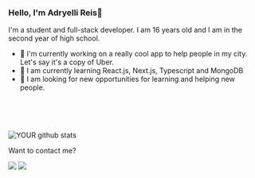 ### Hello, I'm Adryelli Reis👋

I'm a student and full-stack developer. I am 16 years old and I am in the second year of high school. 
</br>
- 🔭 I'm currently working on a really cool app to help people in my city. Let's say it's a copy of Uber.
- 🌱 I am currently learning React.js, Next.js, Typescript and MongoDB
- 🤝 I am looking for new opportunities for learning and helping new people.
</br>
</br>
</br>


![YOUR github stats](https://github-readme-stats.vercel.app/api?username=AdryelliReiz)



Want to contact me?</br>


[<img src="https://img.shields.io/badge/twitter-%231DA1F2.svg?&style=for-the-badge&logo=twitter&logoColor=white" />](https://twitter.com/AdryelliReiz)
[<img src = "https://img.shields.io/badge/instagram-%23E4405F.svg?&style=for-the-badge&logo=instagram&logoColor=white">](https://www.instagram.com/adryellireiz/)
